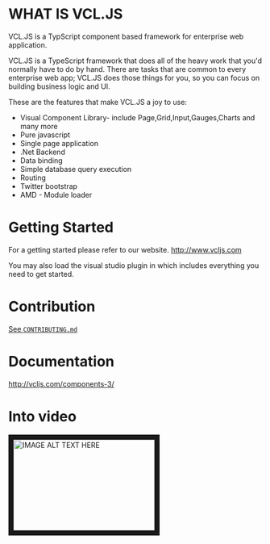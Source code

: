 WHAT IS VCL.JS
======

VCL.JS is a TypScript component based framework for enterprise web application.

VCL.JS is a TypeScript framework that does all of the heavy work that you'd normally have to do by hand. 
There are tasks that are common to every enterprise web app; 
VCL.JS does those things for you, so you can focus on building business logic and UI.

These are the features that make VCL.JS a joy to use:
- Visual Component Library- include Page,Grid,Input,Gauges,Charts and many more
- Pure javascript
- Single page application
- .Net Backend
- Data binding
- Simple database query execution 
- Routing
- Twitter bootstrap 
- AMD - Module loader



Getting Started
================
For a getting started please refer to our website.
http://www.vcljs.com

You may also load the visual studio plugin in which includes everything you need to get started.

# Contribution

[See `CONTRIBUTING.md`](https://github.com/vclteam/VCL.JS/blob/master/CONTRIBUTING.md)

# Documentation
http://vcljs.com/components-3/

# Into video
<a href="http://www.youtube.com/watch?feature=player_embedded&v=Hd_U3XIHh6w
" target="_blank"><img src="http://img.youtube.com/vi/Hd_U3XIHh6w/0.jpg" 
alt="IMAGE ALT TEXT HERE" width="280" height="180" border="10" /></a>
